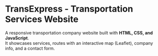 # TransExpress - Transportation Services Website  
A responsive transportation company website built with **HTML, CSS, and JavaScript**.  
It showcases services, routes with an interactive map (Leaflet), company info, and a contact form.  
